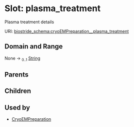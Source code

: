 
# Slot: plasma_treatment

Plasma treatment details

URI: [biostride_schema:cryoEMPreparation__plasma_treatment](https://w3id.org/biostride/schema/cryoEMPreparation__plasma_treatment)


## Domain and Range

None &#8594;  <sub>0..1</sub> [String](types/String.md)

## Parents


## Children


## Used by

 * [CryoEMPreparation](CryoEMPreparation.md)
